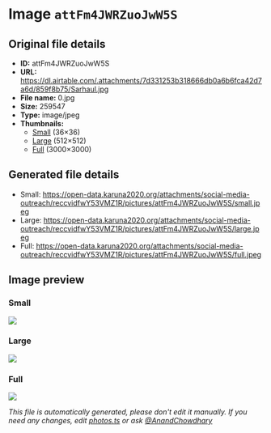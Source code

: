 # Image `attFm4JWRZuoJwW5S`

## Original file details

- **ID:** attFm4JWRZuoJwW5S
- **URL:** https://dl.airtable.com/.attachments/7d331253b318666db0a6b6fca42d7a6d/859f8b75/Sarhaul.jpg
- **File name:** 0.jpg
- **Size:** 259547
- **Type:** image/jpeg
- **Thumbnails:**
  - [Small](https://dl.airtable.com/.attachmentThumbnails/168ee29aa51116380f4efda1d6119d1d/cce162d2) (36×36)
  - [Large](https://dl.airtable.com/.attachmentThumbnails/0bad3e82b01c92d272a589388b58a31c/93a955d1) (512×512)
  - [Full](https://dl.airtable.com/.attachmentThumbnails/7e7ccb2504e5c28a9be0991fe60817c6/51f9c0ef) (3000×3000)

## Generated file details

- Small: https://open-data.karuna2020.org/attachments/social-media-outreach/reccvidfwY53VMZ1R/pictures/attFm4JWRZuoJwW5S/small.jpeg
- Large: https://open-data.karuna2020.org/attachments/social-media-outreach/reccvidfwY53VMZ1R/pictures/attFm4JWRZuoJwW5S/large.jpeg
- Full: https://open-data.karuna2020.org/attachments/social-media-outreach/reccvidfwY53VMZ1R/pictures/attFm4JWRZuoJwW5S/full.jpeg

## Image preview

### Small

![](https://open-data.karuna2020.org/attachments/social-media-outreach/reccvidfwY53VMZ1R/pictures/attFm4JWRZuoJwW5S/small.jpeg)

### Large

![](https://open-data.karuna2020.org/attachments/social-media-outreach/reccvidfwY53VMZ1R/pictures/attFm4JWRZuoJwW5S/large.jpeg)

### Full

![](https://open-data.karuna2020.org/attachments/social-media-outreach/reccvidfwY53VMZ1R/pictures/attFm4JWRZuoJwW5S/full.jpeg)

_This file is automatically generated, please don't edit it manually. If you need any changes, edit [photos.ts](/photos.ts) or ask [@AnandChowdhary](https://github.com/AnandChowdhary)_
